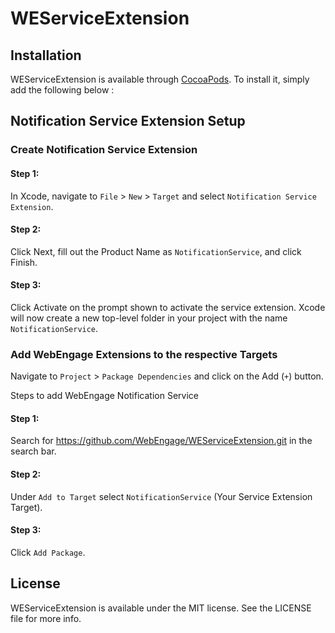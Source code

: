 # WEServiceExtension

## Installation

WEServiceExtension is available through [CocoaPods](https://cocoapods.org). To install
it, simply add the following below :

## Notification Service Extension Setup
### Create Notification Service Extension
#### Step 1:
In Xcode, navigate to `File` > `New` > `Target` and select `Notification Service Extension`.

#### Step 2:
Click Next, fill out the Product Name as `NotificationService`, and click Finish.

#### Step 3:
Click Activate on the prompt shown to activate the service extension. Xcode will now create a new top-level folder in your project with the name `NotificationService`.

### Add WebEngage Extensions to the respective Targets
Navigate to `Project` > `Package Dependencies` and click on the Add (`+`) button.

Steps to add WebEngage Notification Service
#### Step 1:
Search for https://github.com/WebEngage/WEServiceExtension.git in the search bar.
#### Step 2:
Under `Add to Target` select `NotificationService` (Your Service Extension Target).
#### Step 3:
Click `Add Package`.


## License

WEServiceExtension is available under the MIT license. See the LICENSE file for more info.
